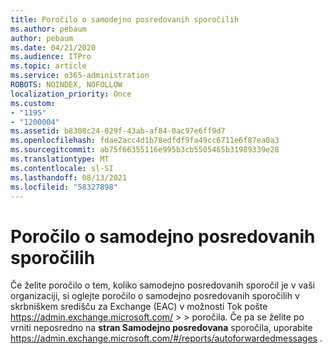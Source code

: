 ```yaml
---
title: Poročilo o samodejno posredovanih sporočilih
ms.author: pebaum
author: pebaum
ms.date: 04/21/2020
ms.audience: ITPro
ms.topic: article
ms.service: o365-administration
ROBOTS: NOINDEX, NOFOLLOW
localization_priority: Once
ms.custom:
- "1195"
- "1200004"
ms.assetid: b8308c24-029f-43ab-af84-0ac97e6ff9d7
ms.openlocfilehash: fdae2acc4d1b78edfdf9fa49cc6711e6f87ea0a3
ms.sourcegitcommit: ab75f66355116e995b3cb5505465b31989339e28
ms.translationtype: MT
ms.contentlocale: sl-SI
ms.lasthandoff: 08/13/2021
ms.locfileid: "58327898"
---
```

# <a name="auto-forwarded-messages-report"></a>Poročilo o samodejno posredovanih sporočilih

Če želite poročilo o tem, koliko samodejno posredovanih sporočil [](https://docs.microsoft.com/exchange/monitoring/mail-flow-reports/mfr-auto-forwarded-messages-report) je v vaši organizaciji, si oglejte poročilo o samodejno posredovanih sporočilih v skrbniškem središču za Exchange (EAC) v možnosti Tok pošte <https://admin.exchange.microsoft.com/> \>  \> poročila. Če pa se želite po vrniti neposredno na **stran Samodejno posredovana** sporočila, uporabite <https://admin.exchange.microsoft.com/#/reports/autoforwardedmessages> .
  